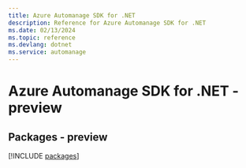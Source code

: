 ```yaml
---
title: Azure Automanage SDK for .NET
description: Reference for Azure Automanage SDK for .NET
ms.date: 02/13/2024
ms.topic: reference
ms.devlang: dotnet
ms.service: automanage
---
```

# Azure Automanage SDK for .NET - preview
## Packages - preview
[!INCLUDE [packages](automanage-index.md)]